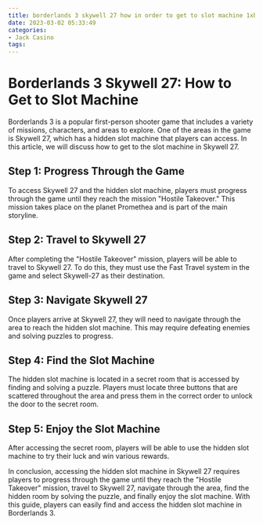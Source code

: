 ```yaml
---
title: borderlands 3 skywell 27 how in order to get to slot machine 1xbet
date: 2023-03-02 05:33:49
categories:
- Jack Casino
tags:
---
```

# Borderlands 3 Skywell 27: How to Get to Slot Machine

Borderlands 3 is a popular first-person shooter game that includes a variety of missions, characters, and areas to explore. One of the areas in the game is Skywell 27, which has a hidden slot machine that players can access. In this article, we will discuss how to get to the slot machine in Skywell 27.

## Step 1: Progress Through the Game

To access Skywell 27 and the hidden slot machine, players must progress through the game until they reach the mission "Hostile Takeover." This mission takes place on the planet Promethea and is part of the main storyline.

## Step 2: Travel to Skywell 27

After completing the "Hostile Takeover" mission, players will be able to travel to Skywell 27. To do this, they must use the Fast Travel system in the game and select Skywell-27 as their destination.

## Step 3: Navigate Skywell 27

Once players arrive at Skywell 27, they will need to navigate through the area to reach the hidden slot machine. This may require defeating enemies and solving puzzles to progress.

## Step 4: Find the Slot Machine

The hidden slot machine is located in a secret room that is accessed by finding and solving a puzzle. Players must locate three buttons that are scattered throughout the area and press them in the correct order to unlock the door to the secret room.

## Step 5: Enjoy the Slot Machine

After accessing the secret room, players will be able to use the hidden slot machine to try their luck and win various rewards.

In conclusion, accessing the hidden slot machine in Skywell 27 requires players to progress through the game until they reach the "Hostile Takeover" mission, travel to Skywell 27, navigate through the area, find the hidden room by solving the puzzle, and finally enjoy the slot machine. With this guide, players can easily find and access the hidden slot machine in Borderlands 3.